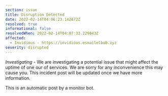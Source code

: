 ```yaml
---
section: issue
title: Disruption Detected
date: 2022-02-14T04:06:23.142872Z
resolved: true
informational: false
resolvedWhen: 2022-02-14T04:07:33.229843Z
affected:
  - Invidious - https://invidious.esmailelbob.xyz
severity: disrupted
---
```

*Investigating* - We are investigating a potential issue that might affect the uptime of one our of services. We are sorry for any inconvenience this may cause you. This incident post will be updated once we have more information.

This is an automatic post by a monitor bot.
        